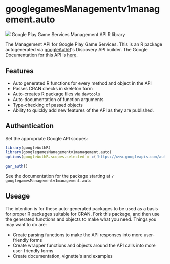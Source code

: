 # googlegamesManagementv1management.auto
![](http://www.google.com/images/icons/product/search-32.gif)
Google Play Game Services Management API R library

The Management API for Google Play Game Services.
This is an R package autogenerated via [googleAuthR](http://code.markedmondson.me/googleAuthR)'s Discovery API builder. 
The Google Documentation for this API is [here](https://developers.google.com/games/services).

## Features 
 * Auto generated R functions for every method and object in the API
 * Passes CRAN checks in skeleton form
 * Auto-creates R package files via `devtools`
 * Auto-documentation of function arguments
 * Type-checking of passed objects
 * Ability to quickly add new features of the API as they are published.

## Authentication
Set the appropriate Google API scopes:

```r
library(googleAuthR)
library(googlegamesManagementv1management.auto)
options(googleAuthR.scopes.selected = c('https://www.googleapis.com/auth/games', 'https://www.googleapis.com/auth/plus.login'))

gar_auth()
```
 See the documentation for the package starting at `?googlegamesManagementv1management.auto`
## Useage
The intention is for these auto-generated packages to be used as a basis for proper R packages suitable for CRAN.
Fork this package, and then use the generated functions and objects to make what you need.
Things you may want to do are:
* Create parsing functions to make the API responses into more user-friendly forms
* Create wrapper functions and objects around the API calls into more user-friendly forms
* Create documentation, vignette's and examples

